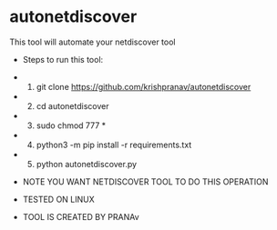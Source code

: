 # autonetdiscover
This tool will automate your netdiscover tool 
 
- Steps to run this tool:
- 1. git clone https://github.com/krishpranav/autonetdiscover
- 2. cd autonetdiscover
- 3. sudo chmod 777 *
- 4. python3 -m pip install -r requirements.txt
- 5. python autonetdiscover.py
    
- NOTE YOU WANT NETDISCOVER TOOL TO DO THIS OPERATION
- TESTED ON LINUX 
- TOOL IS CREATED BY PRANAv
